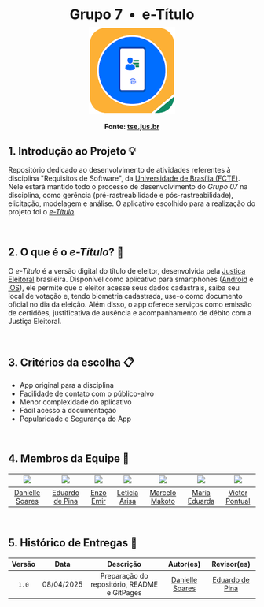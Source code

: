 <div align="center">
  <h1 style="text-align: center; margin-bottom: 8px;"><b> Grupo 7 &nbsp•&nbsp e-Título</b></h1>
</div>
<div align="center">
<img src="docs/assets/etitulo_logo.png" style=" max-width: 35%;">
</div>
<div align="center">
<p style="text-align: center;">
  <b>Fonte: <a href="https://www.tse.jus.br/servicos-eleitorais/servicos/aplicativo-e-titulo ">tse.jus.br </a></b>
</p>
</div>


 
## 1. Introdução ao Projeto 💡

Repositório dedicado ao desenvolvimento de atividades referentes à disciplina "Requisitos de Software", da [Universidade de Brasília (FCTE)](https://fcte.unb.br). Nele estará mantido todo o processo de desenvolvimento do *Grupo 07* na disciplina, como gerência (pré-rastreabilidade e pós-rastreabilidade), elicitação, modelagem e análise. O aplicativo escolhido para a realização do projeto foi o [*e-Título*](https://www.tse.jus.br/servicos-eleitorais/servicos/aplicativo-e-titulo).

<br>

## 2. O que é o *e-Título*? 📱
 
O *e-Título* é a versão digital do título de eleitor, desenvolvida pela [Justiça Eleitoral](https://www.justicaeleitoral.jus.br) brasileira. Disponível como aplicativo para smartphones ([Android](https://play.google.com/store/apps/details?id=br.jus.tse.eleitoral.etitulo&hl=pt_BR) e [iOS](https://apps.apple.com/br/app/e-título/id1320338088)), ele permite que o eleitor acesse seus dados cadastrais, saiba seu local de votação e, tendo biometria cadastrada, use-o como documento oficial no dia da eleição. Além disso, o app oferece serviços como emissão de certidões, justificativa de ausência e acompanhamento de débito com a Justiça Eleitoral.

<br>

## 3. Critérios da escolha 📋

- App original para a disciplina  
- Facilidade de contato com o público-alvo  
- Menor complexidade do aplicativo
- Fácil acesso à documentação
- Popularidade e Segurança do App

<br>

## 4. Membros da Equipe 👥

| [![](https://avatars.githubusercontent.com/danielle-soaress)](https://github.com/danielle-soaress) | [![](https://avatars.githubusercontent.com/eduardodpms)](https://github.com/eduardodpms) | [![](https://avatars.githubusercontent.com/EnzoEmir)](https://github.com/EnzoEmir) | [![](https://avatars.githubusercontent.com/Leticia-Arisa-K-Higa)](https://github.com/Leticia-Arisa-K-Higa) | [![](https://avatars.githubusercontent.com/MM4k)](https://github.com/MM4k) | [![](https://avatars.githubusercontent.com/dudaa28)](https://github.com/dudaa28) | [![](https://avatars.githubusercontent.com/VictorPontual)](https://github.com/VictorPontual) |
|:-------------------------------------------------------------:|:-----------------------------------------------------------:|:-----------------------------------------------------------:|:-----------------------------------------------------------:|:-----------------------------------------------------------:|:-----------------------------------------------------------:|:-----------------------------------------------------------:|
| [Danielle Soares](https://github.com/danielle-soaress) | [Eduardo de Pina](https://github.com/eduardodpms) | [Enzo Emir](https://github.com/EnzoEmir) | [Leticia Arisa](https://github.com/Leticia-Arisa-K-Higa) | [Marcelo Makoto](https://github.com/MM4k) | [Maria Eduarda](https://github.com/dudaa28) | [Victor Pontual](https://github.com/VictorPontual) |

<br>

## 5. Histórico de Entregas 📅

| Versão | Data | Descrição | Autor(es) |  Revisor(es)  |
| :------: | :-------------: | :----------------------------------: | :-------------: | :-------------: |
| `1.0`  |  08/04/2025 | Preparação do repositório, README e GitPages | [Danielle Soares](https://github.com/danielle-soaress) | [Eduardo de Pina](https://github.com/eduardodpms) |
